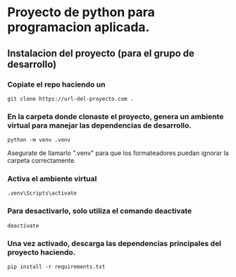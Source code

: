 # Proyecto de python para programacion aplicada.

## Instalacion del proyecto (para el grupo de desarrollo)

### Copiate el repo haciendo un

    git clone https://url-del-proyecto.com .

### En la carpeta donde clonaste el proyecto, genera un ambiente virtual para manejar las dependencias de desarrollo.

    python -m venv .venv

Asegurate de llamarlo ".venv" para que los formateadores puedan ignorar la carpeta correctamente.

### Activa el ambiente virtual

    .venv\Scripts\activate

### Para desactivarlo, solo utiliza el comando deactivate

    deactivate

### Una vez activado, descarga las dependencias principales del proyecto haciendo.

    pip install -r requirements.txt
